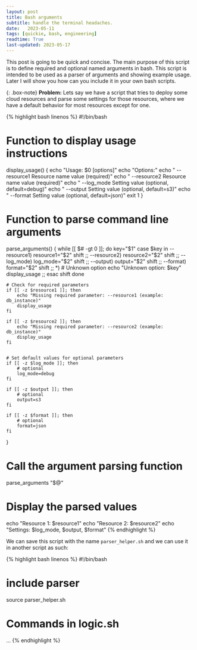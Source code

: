 ```yaml
---
layout: post
title: Bash arguments
subtitle: handle the terminal headaches.
date:   2023-05-11
tags: [quickie, bash, engineering]
readtime: True
last-updated: 2023-05-17
---
```


This post is going to be quick and concise. The main purpose of this script is to define
required and optional named arguments in bash. This script is intended to be used as a 
parser of arguments and showing example usage. Later I will show you how can you include it 
in your own bash scripts.

{: .box-note}
**Problem:** 
Lets say we have a script that tries to deploy some cloud resources 
and parse some settings for those resources, where we have a default behavior for most resources 
except for one.

{% highlight bash linenos %}
#!/bin/bash

# Function to display usage instructions
display_usage() {
    echo "Usage: $0 [options]"
    echo "Options:"
    echo "  --resource1  <value>     Resource name value (required)"
    echo "  --resource2  <value>     Resource name value (required)"
    echo "  --log_mode   <value>     Setting value (optional, default=debug)"
    echo "  --output     <value>     Setting value (optional, default=s3)"
    echo "  --format     <value>     Setting value (optional, default=json)"
    exit 1
}

# Function to parse command line arguments
parse_arguments() {
    while [[ $# -gt 0 ]]; do
        key="$1"
        case $key in
            --resource1)
                resource1="$2"
                shift
                ;;
            --resource2)
                resource2="$2"
                shift
                ;;
            --log_mode)
                log_mode="$2"
                shift
                ;;
            --output)
                output="$2"
                shift
                ;;
            --format)
                format="$2"
                shift
                ;;
            *)
                # Unknown option
                echo "Unknown option: $key"
                display_usage
                ;;
        esac
        shift
    done

    # Check for required parameters
    if [[ -z $resource1 ]]; then
        echo "Missing required parameter: --resource1 (example: db_instance)"
        display_usage
    fi

    if [[ -z $resource2 ]]; then
        echo "Missing required parameter: --resource2 (example: db_instance)"
        display_usage
    fi


    # Set default values for optional parameters
    if [[ -z $log_mode ]]; then
        # optional
        log_mode=debug
    fi

    if [[ -z $output ]]; then
        # optional
        output=s3
    fi

    if [[ -z $format ]]; then
        # optional
        format=json
    fi
}

# Call the argument parsing function
parse_arguments "$@"

# Display the parsed values
echo "Resource 1: $resource1"
echo "Resource 2: $resource2"
echo "Settings: $log_mode, $output, $format"
{% endhighlight %}

We can save this script with the name `parser_helper.sh` and we can use it in another script as such:

{% highlight bash linenos %}
#!/bin/bash

# include parser
source parser_helper.sh

# Commands in logic.sh
...
{% endhighlight %}
